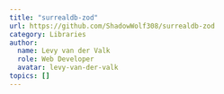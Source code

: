 ```yaml
---
title: "surrealdb-zod"
url: https://github.com/ShadowWolf308/surrealdb-zod
category: Libraries
author:
  name: Levy van der Valk
  role: Web Developer
  avatar: levy-van-der-valk
topics: []
---
```



